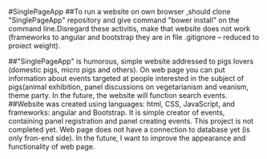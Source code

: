#SinglePageApp
      ##To run a website on own browser ,should  clone "SinglePageApp" repository  and give command  "bower install" on the command line.Disregard these activitis,  make  that website does not work (frameworks to angular and  bootstrap they are in file .gitignore – reduced to proiect weight).

 ##"SinglePageApp" is  humorous, simple website  addressed  to pigs lovers (domestic pigs, micro pigs and others).
On  web page you can put information  about events  targeted at people interested  in the subject of pigs(animal exhibition, panel discussions  on vegetarianism and veanism, theme party. In the future,  the website  will function search events.
##Website was created using languages: html, CSS, JavaScript, and frameworks: angular  and Bootstrap. It is simple creator of events, containing  panel registration  and  panel  creating events. This project is not completed yet. Web page does not have a connection  to database yet (is only fron-end side). In the future, I want to improve the  appearance and functionality of web page. 
